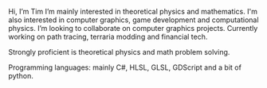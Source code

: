 Hi, I’m Tim
I’m mainly interested in theoretical physics and mathematics. I'm also interested in computer graphics, game development and computational physics.
I’m looking to collaborate on computer graphics projects.
Currently working on path tracing, terraria modding and financial tech.

Strongly proficient is theoretical physics and math problem solving.

Programming languages: mainly C#, HLSL, GLSL, GDScript and a bit of python.

<!---
EnergyTim/EnergyTim is a ✨ special ✨ repository because its `README.md` (this file) appears on your GitHub profile.
You can click the Preview link to take a look at your changes.
--->
